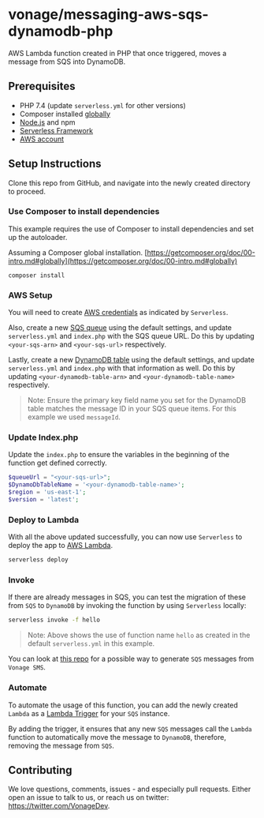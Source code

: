 # vonage/messaging-aws-sqs-dynamodb-php

AWS Lambda function created in PHP that once triggered, moves a message from SQS into DynamoDB.

## Prerequisites

* PHP 7.4 (update `serverless.yml` for other versions)
* Composer installed [globally](https://getcomposer.org/doc/00-intro.md#globally)
* [Node.js](https://nodejs.org/en/) and npm
* [Serverless Framework](https://serverless.com/framework/docs/getting-started/)
* [AWS account](https://aws.amazon.com/)

## Setup Instructions

Clone this repo from GitHub, and navigate into the newly created directory to proceed.

### Use Composer to install dependencies

This example requires the use of Composer to install dependencies and set up the autoloader.

Assuming a Composer global installation. [https://getcomposer.org/doc/00-intro.md#globally](https://getcomposer.org/doc/00-intro.md#globally)

```
composer install
```

### AWS Setup

You will need to create [AWS credentials](https://www.serverless.com/framework/docs/providers/aws/guide/credentials/) as indicated by `Serverless`.

Also, create a new [SQS queue](https://aws.amazon.com/sqs/) using the default settings, and update `serverless.yml` and `index.php` with the SQS queue URL. Do this by updating `<your-sqs-arn>` and `<your-sqs-url>` respectively.

Lastly, create a new [DynamoDB table](https://aws.amazon.com/dynamodb/) using the default settings, and update `serverless.yml` and `index.php` with that information as well. Do this by updating `<your-dynamodb-table-arn>` and `<your-dynamodb-table-name>` respectively.

> Note: Ensure the primary key field name you set for the DynamoDB table matches the message ID in your SQS queue items. For this example we used `messageId`.

### Update Index.php

Update the `index.php` to ensure the variables in the beginning of the function get defined correctly.

```php
$queueUrl = "<your-sqs-url>";
$DynamoDbTableName = '<your-dynamodb-table-name>';
$region = 'us-east-1';
$version = 'latest';
```

### Deploy to Lambda

With all the above updated successfully, you can now use `Serverless` to deploy the app to [AWS Lambda](https://aws.amazon.com/lambda/).

```bash
serverless deploy
```

### Invoke

If there are already messages in SQS, you can test the migration of these from `SQS` to `DynamoDB` by invoking the function by using `Serverless` locally:

```bash
serverless invoke -f hello
```

> Note: Above shows the use of function name `hello` as created in the default `serverless.yml` in this example.

You can look at [this repo](https://github.com/nexmo-community/sms-aws-sqs-python-sender) for a possible way to generate `SQS` messages from `Vonage SMS`.

### Automate

To automate the usage of this function, you can add the newly created `Lambda` as a [Lambda Trigger](https://docs.aws.amazon.com/AWSSimpleQueueService/latest/SQSDeveloperGuide/sqs-configure-lambda-function-trigger.html) for your `SQS` instance.

By adding the trigger, it ensures that any new `SQS` messages call the `Lambda` function to automatically move the message to `DynamoDB`, therefore, removing the message from `SQS`.

## Contributing

We love questions, comments, issues - and especially pull requests. Either open an issue to talk to us, or reach us on twitter: <https://twitter.com/VonageDev>.
